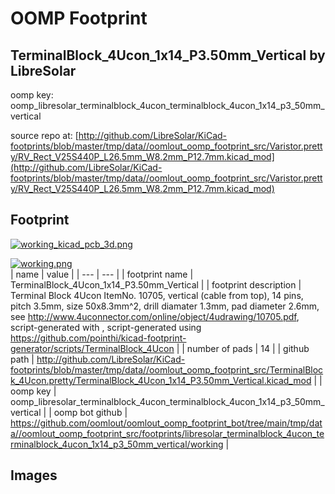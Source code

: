 # OOMP Footprint  
## TerminalBlock_4Ucon_1x14_P3.50mm_Vertical  by LibreSolar  
  
oomp key: oomp_libresolar_terminalblock_4ucon_terminalblock_4ucon_1x14_p3_50mm_vertical  
  
source repo at: [http://github.com/LibreSolar/KiCad-footprints/blob/master/tmp/data//oomlout_oomp_footprint_src/Varistor.pretty/RV_Rect_V25S440P_L26.5mm_W8.2mm_P12.7mm.kicad_mod](http://github.com/LibreSolar/KiCad-footprints/blob/master/tmp/data//oomlout_oomp_footprint_src/Varistor.pretty/RV_Rect_V25S440P_L26.5mm_W8.2mm_P12.7mm.kicad_mod)  
## Footprint  
  
[![working_kicad_pcb_3d.png](working_kicad_pcb_3d_600.png)](working_kicad_pcb_3d.png)  
  
[![working.png](working_600.png)](working.png)  
| name | value | 
| --- | --- | 
| footprint name | TerminalBlock_4Ucon_1x14_P3.50mm_Vertical | 
| footprint description | Terminal Block 4Ucon ItemNo. 10705, vertical (cable from top), 14 pins, pitch 3.5mm, size 50x8.3mm^2, drill diamater 1.3mm, pad diameter 2.6mm, see http://www.4uconnector.com/online/object/4udrawing/10705.pdf, script-generated with , script-generated using https://github.com/pointhi/kicad-footprint-generator/scripts/TerminalBlock_4Ucon | 
| number of pads | 14 | 
| github path | http://github.com/LibreSolar/KiCad-footprints/blob/master/tmp/data//oomlout_oomp_footprint_src/TerminalBlock_4Ucon.pretty/TerminalBlock_4Ucon_1x14_P3.50mm_Vertical.kicad_mod | 
| oomp key | oomp_libresolar_terminalblock_4ucon_terminalblock_4ucon_1x14_p3_50mm_vertical | 
| oomp bot github | https://github.com/oomlout/oomlout_oomp_footprint_bot/tree/main/tmp/data//oomlout_oomp_footprint_src/footprints/libresolar_terminalblock_4ucon_terminalblock_4ucon_1x14_p3_50mm_vertical/working | 
## Images  
